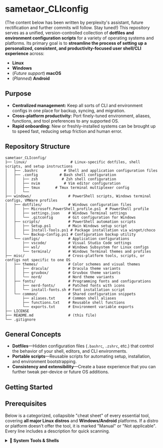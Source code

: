# sametaor_CLIconfig
(The content below has been written by perplexity's assistant, future rectification and further commits will follow. Stay tuned!)
This repository serves as a unified, version-controlled collection of **dotfiles and environment configuration scripts** for a variety of operating systems and platforms. Its primary goal is to **streamline the process of setting up a personalized, consistent, and productivity-focused user shell/CLI experience** across:
- **Linux**
- **Windows**
- (*Future support*) **macOS**
- (*Planned*) **Android**

## Purpose
- **Centralized management:** Keep all sorts of CLI and environment configs in one place for backup, syncing, and migration.
- **Cross-platform productivity:** Port finely-tuned environment, aliases, functions, and tool preferences to any supported OS.
- **Rapid onboarding:** New or freshly-installed systems can be brought up to speed fast, reducing setup friction and human error.

## Repository Structure
```
sametaor_CLIconfig/
├── linux/                    # Linux-specific dotfiles, shell scripts, and setup instructions
│   ├── .bashrc            # Shell and application configuration files
│   ├── .config          # Bash shell configuration
│   │   ├── zsh           # Zsh shell configuration
│   │   ├── nvim           # Vim editor configuration
│   │   ├── tmux       # Tmux terminal multiplexer config
│   │   └── 
├── windows/                 # PowerShell scripts, Windows terminal configs, VMWare profiles
│   ├── dotfiles/            # Windows configuration files
│   │   ├── Microsoft.PowerShell_profile.ps1  # PowerShell profile
│   │   ├── settings.json    # Windows Terminal settings
│   │   └── .gitconfig       # Git configuration for Windows
│   ├── scripts/             # PowerShell automation scripts
│   │   ├── Setup.ps1        # Main Windows setup script
│   │   ├── Install-Tools.ps1 # Package installation via winget/choco
│   │   └── Backup-Config.ps1 # Configuration backup utility
│   └── configs/             # Application configurations
│       ├── vscode/          # Visual Studio Code settings
│       ├── wsl/             # Windows Subsystem for Linux configs
│       └── terminal/        # Windows Terminal themes and profiles
├── misc/                    # Cross-platform tools, scripts, or configs not specific to one OS
│   ├── themes/              # Color schemes and visual themes
│   │   ├── dracula/         # Dracula theme variants
│   │   ├── gruvbox/         # Gruvbox theme variants
│   │   └── nord/            # Nord theme variants
│   ├── fonts/               # Programming fonts and configurations
│   │   ├── nerd-fonts/      # Patched fonts with icons
│   │   └── install-fonts.sh # Font installation script
│   └── common/              # Shared configuration snippets
│       ├── aliases.txt      # Common shell aliases
│       ├── functions.txt    # Reusable shell functions
│       └── exports.txt      # Environment variable exports
├── LICENSE
├── README.md                # (this file)
└── .gitignore
```

## General Concepts
- **Dotfiles**—Hidden configuration files (`.bashrc`, `.zshrc`, etc.) that control the behavior of your shell, editors, and CLI environments.
- **Portable scripts**—Reusable scripts for automating setup, installation, and environment bootstrapping.
- **Consistency and extensibility**—Create a base experience that you can further tweak per-device or future OS additions.

## Getting Started

## Prerequisites
Below is a categorized, collapsible "cheat sheet" of every essential tool, covering **all major Linux distros** and **Windows/Android** platforms. If a distro or platform doesn't offer the tool, it is marked "Manual" or "Not applicable". Every line includes a description for quick scanning.

<details>
<summary><strong>🔧 System Tools & Shells</strong></summary>

| Tool                                                  | Description                                           | Arch (Pacman/yay)                                                           | Ubuntu/Debian (apt)                                                                                                                                                                                                                                                                                                                                                                                                                                                          | Fedora/RHEL (dnf5/dnf/yum)                                                                                                                                                                                                                                                                                      | openSUSE (zypper)                                                                                                                                                                                                         | Alpine (apk)                                                                                          | NixOS (nix-env)                                                                                                                        | Gentoo (emerge)                                                                                                                                                                               | Windows (winget/scoop/choco)                                                                                           | Android/Termux                                                                                                   | Flatpak                                      | Void Linux (Xbps)                                                                                                |
|-------------------------------------------------------|-------------------------------------------------------|-----------------------------------------------------------------------------|---------------------------------------------------------------------------------------------------------------------------------------------------------------------------------------------------------------------------------------------------------------------------------------------------------------------------------------------------------------------------------------------------------------------------------------------------------------------------|------------------------------------------------------------------------------------------------------------------------------------------------------------------------------------------------------------------------------------------------------------------------------------------------------------------|---------------------------------------------------------------------------------------------------------------------------------------------------------------------------------------------------------------------------|-------------------------------------------------------------------------------------------------------|----------------------------------------------------------------------------------------------------------------------------------------|----------------------------------------------------------------------------------------------------------------------------------------------------------------------------------------------------------------------------------------------------|--------------------------------------------------------------------------------------------------------------------------|-------------------------------------------------------------------------------------------------------------------|----------------------------------------------|------------------------------------------------------------------------------------------------------------------|
| Bash                                                  | Unix shell                                            | `sudo pacman -S bash`/`yay -S bash-git`                                     | `sudo apt install bash`                                                                                                                                                                                                                                                                                                                                                                                                                                                      | `sudo dnf5 install bash`                                                                                                                                                                                                                                                                                        | `sudo zypper install bash`                                                                                                                                                                                                | `apk add bash`                                                                                        | `nix-env -iA nixpkgs.bash`                                                                                                             | `emerge -a app-shells/bash`                                                                                                                                                                   | Default/MSYS2/`winget install MSYS2.MSYS2; pacman -S bash`                                                             | `pkg install bash`                                                                                               | N/A                                          | `sudo xbps-install bash`                                                                                         |
</details>
